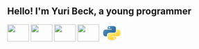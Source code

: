 ## Hello! I'm Yuri Beck, a young programmer
<div style="display: inline_block">
  <img align="center" height=40 width=50 src="https://cdn.jsdelivr.net/gh/devicons/devicon@latest/icons/javascript/javascript-original.svg">
  <img align="center" height=40 width=50 src="https://cdn.jsdelivr.net/gh/devicons/devicon@latest/icons/typescript/typescript-original.svg">
  <img align="center" height=40 width=50 src="https://cdn.jsdelivr.net/gh/devicons/devicon@latest/icons/html5/html5-original.svg">
  <img align="center" height=40 width=50  src="https://cdn.jsdelivr.net/gh/devicons/devicon@latest/icons/css3/css3-original.svg">
  <img align="center" height="40" width="50" src="https://raw.githubusercontent.com/devicons/devicon/master/icons/python/python-original.svg">
</div> 
